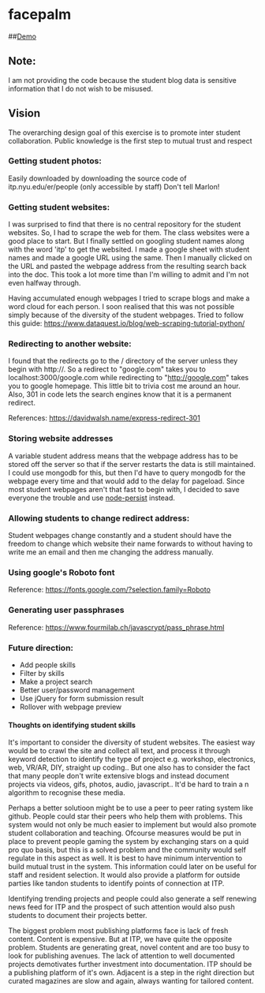 # facepalm

##[Demo](http://as11613.itp.io:3000/)

## Note:

I am not providing the code because the student blog data is sensitive information that I do not wish to be misused.

## Vision

The overarching design goal of this exercise is to promote inter student collaboration. Public knowledge is the first step to mutual trust and respect

### Getting student photos:

Easily downloaded by downloading the source code of itp.nyu.edu/er/people (only accessible by staff) Don't tell Marlon!

### Getting student websites:

I was surprised to find that there is no central repository for the student websites. So, I had to scrape the web for them. The class websites were a good place to start. But I finally settled on googling student names along with the word 'itp' to get the websited. I made a google sheet with student names and made a google URL using the same. Then I manually clicked on the URL and pasted the webpage address from the resulting search back into the doc. This took a lot more time than I'm willing to admit and I'm not even halfway through.

Having accumulated enough webpages I tried to scrape blogs and make a word cloud for each person. I soon realised that this was not possible simply because of the diversity of the student webpages.
Tried to follow this guide: https://www.dataquest.io/blog/web-scraping-tutorial-python/

### Redirecting to another website:

I found that the redirects go to the / directory of the server unless they begin with http://. So a redirect to "google.com" takes you to localhost:3000/google.com while redirecting to "http://google.com" takes you to google homepage. This little bit to trivia cost me around an hour. Also, 301 in code lets the search engines know that it is a permanent redirect.

References:
 	https://davidwalsh.name/express-redirect-301

### Storing website addresses

A variable student address means that the webpage address has to be stored off the server so that if the server restarts the data is still maintained. I could use mongodb for this, but then I'd have to query mongodb for the webpage every time and that would add to the delay for pageload. Since most student webpages aren't that fast to begin with, I decided to save everyone the trouble and use [node-persist](https://www.npmjs.com/package/node-persist) instead.

### Allowing students to change redirect address:

Student webpages change constantly and a student should have the freedom to change which website their name forwards to without having to write me an email and then me changing the address manually. 

### Using google's Roboto font

Reference: https://fonts.google.com/?selection.family=Roboto

### Generating user passphrases

Reference: https://www.fourmilab.ch/javascrypt/pass_phrase.html

### Future direction:
- Add people skills
- Filter by skills
- Make a project search
- Better user/password management
- Use jQuery for form submission result
- Rollover with webpage preview

#### Thoughts on identifying student skills
It's important to consider the diversity of student websites. The easiest way would be to crawl the site and collect all text, and process it through keyword detection to identify the type of project e.g. workshop, electronics, web, VR/AR, DIY, straight up coding.. But one also has to consider the fact that many people don't write extensive blogs and instead document projects via videos, gifs, photos, audio, javascript.. It'd be hard to train a n algorithm to recognise these media.

Perhaps a better solutioon might be to use a peer to peer rating system like github. People could star their peers who help them with problems. This system would not only be much easier to implement but would also promote student collaboration and teaching. Ofcourse measures would be put in place to prevent people gaming the system by exchanging stars on a quid pro quo basis, but this is a solved problem and the community would self regulate in this aspect as well. It is best to have minimum intervention to build mutual trust in the system. This information could later on be useful for staff and resident selection. It would also provide a platform for outside parties like tandon students to identify points of connection at ITP.

Identifying trending projects and people could also generate a self renewing news feed for ITP and the prospect of such attention would also push students to document their projects better. 

The biggest problem most publishing platforms face is lack of fresh content. Content is expensive. But at ITP, we have quite the opposite problem. Students are generating great, novel content and are too busy to look for publishing avenues. The lack of attention to well documented projects demotivates further investment into documentation. ITP should be a publishing platform of it's own. Adjacent is a step in the right direction but curated magazines are slow and again, always wanting for tailored content. 
